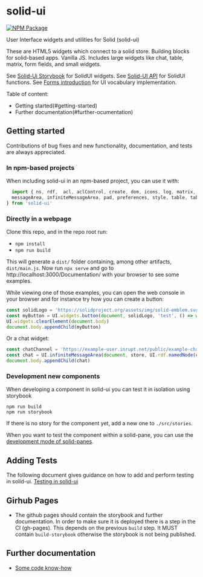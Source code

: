 # solid-ui

[![NPM Package](https://img.shields.io/npm/v/solid-ui.svg)](https://www.npmjs.com/package/solid-ui)

User Interface widgets and utilities for Solid (solid-ui)

These are HTML5 widgets which connect to a solid store. Building blocks for solid-based apps.
Vanilla JS.  Includes large widgets like chat, table, matrix, form fields, and small widgets.

See [Solid-Ui Storybook](http://solidos.github.io/solid-ui/examples/storybook/) for SolidUI widgets.
See [Solid-UI API](https://solidos.github.io/solid-ui/Documentation/api/) for SolidUI functions.
See [Forms introduction](./Documentation/FormsReadme.md) for UI vocabulary implementation.

Table of content:
- Getting started(#getting-started)
- Further documentation(#further-ocumentation)


## Getting started

Contributions of bug fixes and new functionality, documentation, and tests are
always appreciated.

### In npm-based projects
When including solid-ui in an npm-based project, you can use it with:

```js
  import { ns, rdf,  acl, aclControl, create, dom, icons, log, matrix, media,
  messageArea, infiniteMessageArea, pad, preferences, style, table, tabs, utils, widgets, versionInfo
} from 'solid-ui'

```
### Directly in a webpage
Clone this repo, and in the repo root run:

* `npm install`
* `npm run build`

This will generate a `dist/` folder containing, among other artifacts, `dist/main.js`.
Now run `npx serve` and go to http://localhost:3000/Documentation/ with your browser to see some examples.

While viewing one of those examples, you can open the web console in your browser and for instance
try how you can create a button:
```js
const solidLogo = 'https://solidproject.org/assets/img/solid-emblem.svg'
const myButton = UI.widgets.button(document, solidLogo, 'test', () => window.alert('clicked!'))
UI.widgets.clearElement(document.body)
document.body.appendChild(myButton)
```

Or a chat widget:
```js
const chatChannel = 'https://example-user.inrupt.net/public/example-chat/index.ttl#this'
const chat = UI.infiniteMessageArea(document, store, UI.rdf.namedNode(chatChannel))
document.body.appendChild(chat)
```

### Development new components

When developing a component in solid-ui you can test it in isolation using storybook

```
npm run build
npm run storybook
```

If there is no story for the component yet, add a new one to `./src/stories`.

When you want to test the component within a solid-pane, you can use the [development mode of solid-panes](https://github.com/solidos/solid-panes#development).

## Adding Tests

The following document gives guidance on how to add and perform testing in solid-ui.
[Testing in solid-ui](https://github.com/SolidOS/solid-ui/blob/18070a02fa8159a2b83d9503ee400f8e046bf1f6/test/unit/README.md)

## Girhub Pages

* The github pages should contain the storybook and further documentation. In order to make sure it is deployed there is a step in the CI (gh-pages). This depends on the previous `build` step. It MUST contain `build-storybook` otherwise the storybook is not being published.

## Further documentation

- [Some code know-how](https://github.com/SolidOS/solidos/wiki/2.-Solid-UI-know-how)

